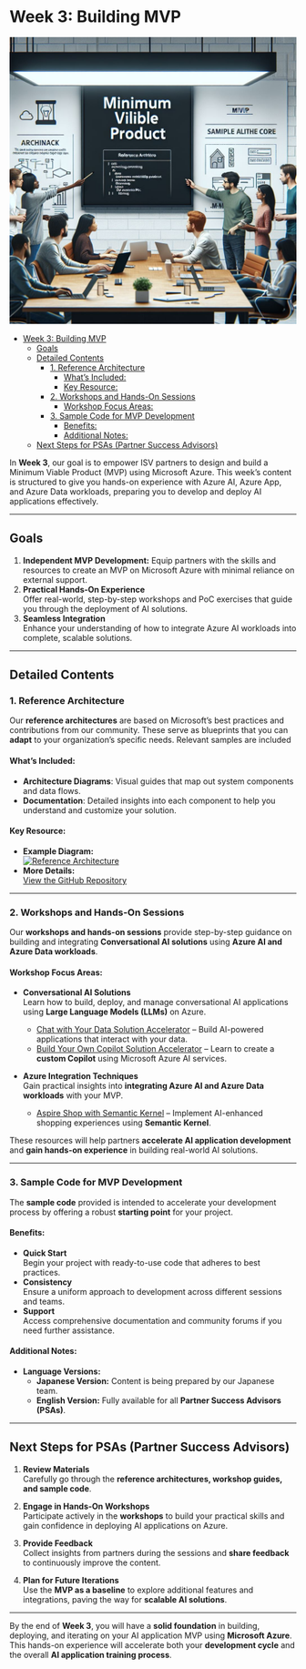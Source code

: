# Week 3: Building MVP

![MVP Illustration](image.png)


- [Week 3: Building MVP](#week-3-building-mvp)
  - [Goals](#goals)
  - [Detailed Contents](#detailed-contents)
    - [1. Reference Architecture](#1-reference-architecture)
      - [What’s Included:](#whats-included)
      - [Key Resource:](#key-resource)
    - [2. Workshops and Hands-On Sessions](#2-workshops-and-hands-on-sessions)
      - [Workshop Focus Areas:](#workshop-focus-areas)
    - [3. Sample Code for MVP Development](#3-sample-code-for-mvp-development)
      - [Benefits:](#benefits)
      - [Additional Notes:](#additional-notes)
  - [Next Steps for PSAs (Partner Success Advisors)](#next-steps-for-psas-partner-success-advisors)


In **Week 3**, our goal is to empower ISV partners to design and build a Minimum Viable Product (MVP) using Microsoft Azure. This week’s content is structured to give you hands-on experience with Azure AI, Azure App, and Azure Data workloads, preparing you to develop and deploy AI applications effectively.

---

## Goals

1. **Independent MVP Development:**
   Equip partners with the skills and resources to create an MVP on Microsoft Azure with minimal reliance on external support.
2. **Practical Hands-On Experience**  
   Offer real-world, step-by-step workshops and PoC exercises that guide you through the deployment of AI solutions.
3. **Seamless Integration**  
   Enhance your understanding of how to integrate Azure AI workloads into complete, scalable solutions.

---

## Detailed Contents

### 1. Reference Architecture

Our **reference architectures** are based on Microsoft’s best practices and contributions from our community. These serve as blueprints that you can **adapt** to your organization’s specific needs. Relevant samples are included 

#### What’s Included:
- **Architecture Diagrams**: Visual guides that map out system components and data flows.
- **Documentation**: Detailed insights into each component to help you understand and customize your solution.

#### Key Resource:
- **Example Diagram:**  
  [![Reference Architecture](https://github.com/user-attachments/assets/b7266bee-1b47-401e-9898-20d290cb1291)](https://github.com/Azure-Samples/chat-with-your-data-solution-accelerator/blob/d56f09816f01d70b76041789adfd3d9173b903da/docs/images/cwyd-solution-architecture.png)
- **More Details:**  
  [View the GitHub Repository](https://github.com/Azure-Samples/chat-with-your-data-solution-accelerator)

---

### 2. Workshops and Hands-On Sessions  

Our **workshops and hands-on sessions** provide step-by-step guidance on building and integrating **Conversational AI solutions** using **Azure AI and Azure Data workloads**.  

#### Workshop Focus Areas:
- **Conversational AI Solutions**  
  Learn how to build, deploy, and manage conversational AI applications using **Large Language Models (LLMs)** on Azure.  
  - [Chat with Your Data Solution Accelerator](https://github.com/Azure-Samples/chat-with-your-data-solution-accelerator) – Build AI-powered applications that interact with your data.
  - [Build Your Own Copilot Solution Accelerator](https://github.com/microsoft/Build-your-own-copilot-Solution-Accelerator) – Learn to create a **custom Copilot** using Microsoft Azure AI services.

- **Azure Integration Techniques**  
  Gain practical insights into **integrating Azure AI and Azure Data workloads** with your MVP.  
  - [Aspire Shop with Semantic Kernel](https://github.com/vicperdana/AspireShopWithSK) – Implement AI-enhanced shopping experiences using **Semantic Kernel**.

These resources will help partners **accelerate AI application development** and **gain hands-on experience** in building real-world AI solutions.  


---

### 3. Sample Code for MVP Development

The **sample code** provided is intended to accelerate your development process by offering a robust **starting point** for your project.

#### Benefits:
- **Quick Start**  
  Begin your project with ready-to-use code that adheres to best practices.
- **Consistency**  
  Ensure a uniform approach to development across different sessions and teams.
- **Support**  
  Access comprehensive documentation and community forums if you need further assistance.

#### Additional Notes:
- **Language Versions:**
  - **Japanese Version:** Content is being prepared by our Japanese team.  
  - **English Version:** Fully available for all **Partner Success Advisors (PSAs)**.

---

## Next Steps for PSAs (Partner Success Advisors)

1. **Review Materials**  
   Carefully go through the **reference architectures, workshop guides, and sample code**.

2. **Engage in Hands-On Workshops**  
   Participate actively in the **workshops** to build your practical skills and gain confidence in deploying AI applications on Azure.

3. **Provide Feedback**  
   Collect insights from partners during the sessions and **share feedback** to continuously improve the content.

4. **Plan for Future Iterations**  
   Use the **MVP as a baseline** to explore additional features and integrations, paving the way for **scalable AI solutions**.

---

By the end of **Week 3**, you will have a **solid foundation** in building, deploying, and iterating on your AI application MVP using **Microsoft Azure**. This hands-on experience will accelerate both your **development cycle** and the overall **AI application training process**.

